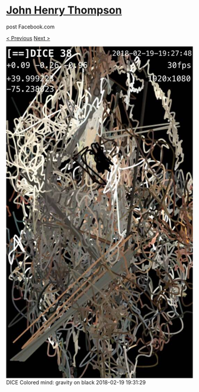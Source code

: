 # [John Henry Thompson](../README.md)
post Facebook.com

[< Previous](2018-02-19-1.md) [Next >](2018-02-18-1.md)

[![](../media/2018-02-19/Timeline-Photos-DICE-Colored-mind-gravity-on-black-1.jpg)](../README.md)
DICE Colored mind: gravity on black
2018-02-19 19:31:29